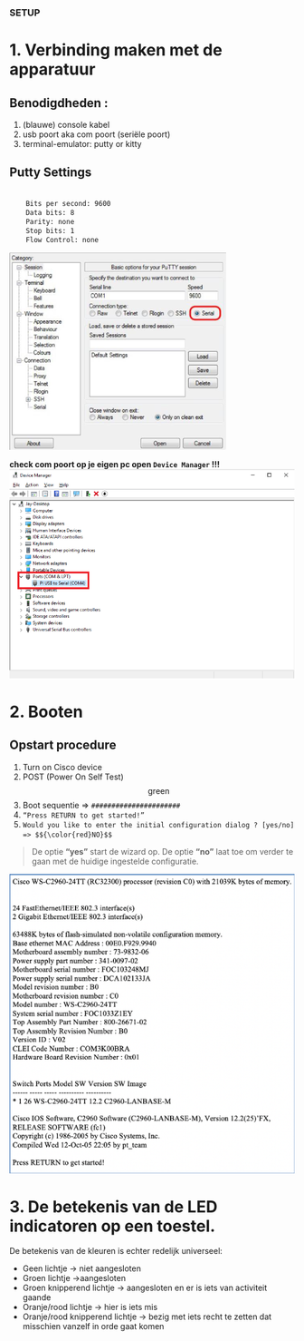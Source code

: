 ###  SETUP

# 1. Verbinding maken met de apparatuur

## Benodigdheden :
1. (blauwe) console kabel
2. usb poort aka com poort (seriële poort)
3. terminal-emulator: putty or kitty

## Putty Settings

```

    Bits per second: 9600
    Data bits: 8
    Parity: none
    Stop bits: 1
    Flow Control: none

```
![Putty settings](./images/puttySession.png)


**check com poort op je eigen pc open ```Device Manager``` !!!**
![Port settings](./images/comPort.png)

# 2. Booten

## Opstart procedure
1. Turn on Cisco device
2. POST (Power On Self Test) $${\text {green}}$$
3. Boot sequentie => ``` ######################  ```
4. ``` “Press RETURN to get started!” ``` 
5. ``` Would you like to enter the initial configuration dialog ? [yes/no]  => $${\color{red}NO}$$ ``` 
> De optie **“yes”** start de wizard op.
> De optie **“no”** laat toe om verder te gaan met de huidige ingestelde configuratie.

![booting ](./images/boot.png)

# 3. De betekenis van de LED indicatoren op een toestel.

De betekenis van de kleuren is echter redelijk universeel:
- Geen lichtje → niet aangesloten
- Groen lichtje →aangesloten
- Groen knipperend lichtje → aangesloten en er is iets van activiteit gaande
- Oranje/rood lichtje → hier is iets mis
- Oranje/rood knipperend lichtje → bezig met iets recht te zetten dat misschien vanzelf in orde gaat komen
